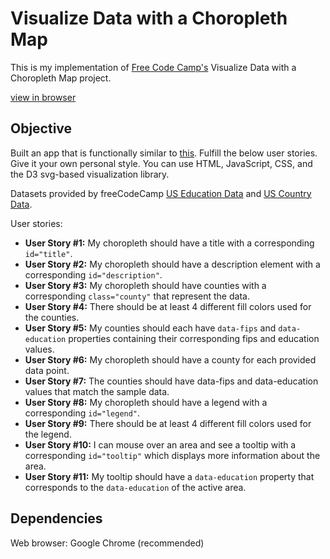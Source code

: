 # Visualize Data with a Choropleth Map

This is my implementation of [Free Code Camp's](https://www.freecodecamp.org/) Visualize Data with a Choropleth Map project.

[view in browser](https://hanny21.github.io/d3_choropleth_map/) 

## Objective

Built an app that is functionally similar to [this](https://codepen.io/freeCodeCamp/full/EZKqza/).
Fulfill the below user stories. Give it your own personal style. You can use HTML, JavaScript, CSS, and the D3 svg-based visualization library.

Datasets provided by freeCodeCamp [US Education Data](https://cdn.freecodecamp.org/testable-projects-fcc/data/choropleth_map/for_user_education.json) and [US Country Data](https://cdn.freecodecamp.org/testable-projects-fcc/data/choropleth_map/counties.json).

User stories:

- **User Story #1:** My choropleth should have a title with a corresponding `id="title"`.
- **User Story #2:** My choropleth should have a description element with a corresponding `id="description"`.
- **User Story #3:** My choropleth should have counties with a corresponding `class="county"` that represent the data.
- **User Story #4:** There should be at least 4 different fill colors used for the counties.
- **User Story #5:** My counties should each have `data-fips` and `data-education` properties containing their corresponding fips and education values.
- **User Story #6:** My choropleth should have a county for each provided data point.
- **User Story #7:** The counties should have data-fips and data-education values that match the sample data.
- **User Story #8:** My choropleth should have a legend with a corresponding `id="legend"`.
- **User Story #9:** There should be at least 4 different fill colors used for the legend.
- **User Story #10:** I can mouse over an area and see a tooltip with a corresponding `id="tooltip"` which displays more information about the area.
- **User Story #11:** My tooltip should have a `data-education` property that corresponds to the `data-education` of the active area.

## Dependencies

Web browser: Google Chrome (recommended)
